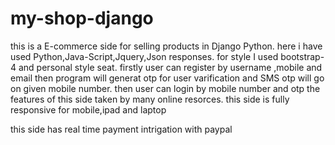 # my-shop-django
this is a E-commerce side for selling products in Django Python.
here i have used Python,Java-Script,Jquery,Json responses.
for style I used bootstrap-4 and personal style seat.
firstly user can register by username ,mobile and email then program will generat otp for user varification and SMS otp will go on given mobile number.
then user can login by mobile number and otp 
the features of this side taken by many online resorces.
this side is fully responsive for mobile,ipad and laptop

this side has real time payment intrigation with paypal

